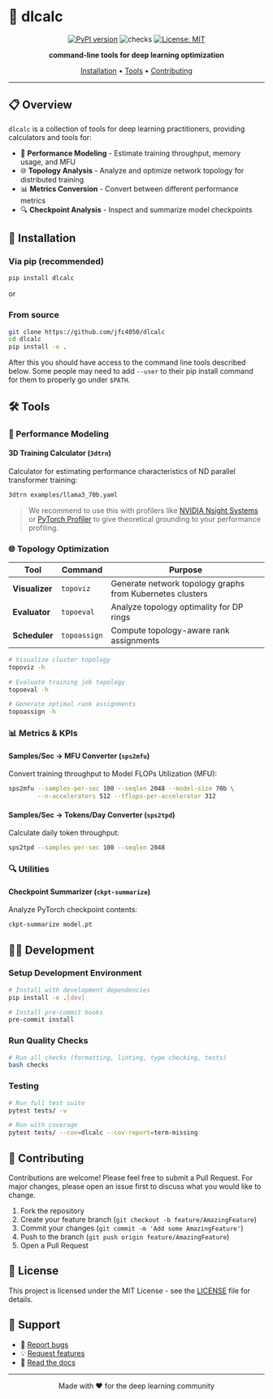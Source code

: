 # 🚀 dlcalc

<div align="center">

[![PyPI version](https://badge.fury.io/py/dlcalc.svg)](https://badge.fury.io/py/dlcalc)
![checks](https://github.com/jfc4050/dlcalc/actions/workflows/python-app.yml/badge.svg)
[![License: MIT](https://img.shields.io/badge/License-MIT-yellow.svg)](https://opensource.org/licenses/MIT)

**command-line tools for deep learning optimization**

[Installation](#-installation) • [Tools](#-tools) • [Contributing](#-contributing)

</div>

---

## 📋 Overview

`dlcalc` is a collection of tools for deep learning practitioners, providing calculators and tools for:

- 🧮 **Performance Modeling** - Estimate training throughput, memory usage, and MFU
- 🌐 **Topology Analysis** - Analyze and optimize network topology for distributed training
- 📊 **Metrics Conversion** - Convert between different performance metrics
- 🔍 **Checkpoint Analysis** - Inspect and summarize model checkpoints

## 🔧 Installation

### Via pip (recommended)
```bash
pip install dlcalc
```

or

### From source
```bash
git clone https://github.com/jfc4050/dlcalc
cd dlcalc
pip install -e .
```

After this you should have access to the command line tools described below. Some
people may need to add `--user` to their pip install command for them to properly
go under `$PATH`.


## 🛠 Tools

### 📐 Performance Modeling

#### **3D Training Calculator** (`3dtrn`)
Calculator for estimating performance characteristics of ND parallel transformer training:

```bash
3dtrn examples/llama3_70b.yaml
```

> We recommend to use this with profilers like [NVIDIA Nsight Systems](https://developer.nvidia.com/nsight-systems) or [PyTorch Profiler](https://pytorch.org/docs/stable/profiler.html) to give theoretical grounding to your performance profiling.

### 🌐 Topology Optimization

| Tool | Command | Purpose |
|------|---------|---------|
| **Visualizer** | `topoviz` | Generate network topology graphs from Kubernetes clusters |
| **Evaluator** | `topoeval` | Analyze topology optimality for DP rings |
| **Scheduler** | `topoassign` | Compute topology-aware rank assignments |

```bash
# Visualize cluster topology
topoviz -h

# Evaluate training job topology
topoeval -h

# Generate optimal rank assignments
topoassign -h
```

### 📊 Metrics & KPIs

#### **Samples/Sec → MFU Converter** (`sps2mfu`)
Convert training throughput to Model FLOPs Utilization (MFU):

```bash
sps2mfu --samples-per-sec 100 --seqlen 2048 --model-size 70b \
        --n-accelerators 512 --tflops-per-accelerator 312
```

#### **Samples/Sec → Tokens/Day Converter** (`sps2tpd`)
Calculate daily token throughput:

```bash
sps2tpd --samples-per-sec 100 --seqlen 2048
```

### 🔍 Utilities

#### **Checkpoint Summarizer** (`ckpt-summarize`)
Analyze PyTorch checkpoint contents:

```bash
ckpt-summarize model.pt
```

## 🧑‍💻 Development

### Setup Development Environment

```bash
# Install with development dependencies
pip install -e .[dev]

# Install pre-commit hooks
pre-commit install
```

### Run Quality Checks

```bash
# Run all checks (formatting, linting, type checking, tests)
bash checks
```

### Testing

```bash
# Run full test suite
pytest tests/ -v

# Run with coverage
pytest tests/ --cov=dlcalc --cov-report=term-missing
```

## 🤝 Contributing

Contributions are welcome! Please feel free to submit a Pull Request. For major changes, please open an issue first to discuss what you would like to change.

1. Fork the repository
2. Create your feature branch (`git checkout -b feature/AmazingFeature`)
3. Commit your changes (`git commit -m 'Add some AmazingFeature'`)
4. Push to the branch (`git push origin feature/AmazingFeature`)
5. Open a Pull Request

## 📄 License

This project is licensed under the MIT License - see the [LICENSE](LICENSE) file for details.

## 📮 Support

- 🐛 [Report bugs](https://github.com/jfc4050/dlcalc/issues)
- 💡 [Request features](https://github.com/jfc4050/dlcalc/issues)
- 📖 [Read the docs](https://github.com/jfc4050/dlcalc/wiki)

---

<div align="center">
Made with ❤️ for the deep learning community
</div>
